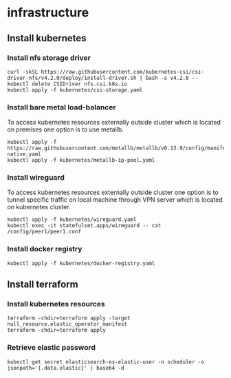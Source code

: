 # infrastructure

## Install kubernetes

### Install nfs storage driver
```
curl -skSL https://raw.githubusercontent.com/kubernetes-csi/csi-driver-nfs/v4.2.0/deploy/install-driver.sh | bash -s v4.2.0 --
kubectl delete CSIDriver nfs.csi.k8s.io
kubectl apply -f kubernetes/csi-storage.yaml
```

### Install bare metal load-balancer
To access kubernetes resources externally outside cluster which is located on premises one option is to use metallb.
```
kubectl apply -f https://raw.githubusercontent.com/metallb/metallb/v0.13.9/config/manifests/metallb-native.yaml
kubectl apply -f kubernetes/metallb-ip-pool.yaml
```

### Install wireguard
To access kubernetes resources externally outside cluster one option is to tunnel specific traffic on local machine through VPN server which is located on kubernetes cluster.
```
kubectl apply -f kubernetes/wireguard.yaml
kubectl exec -it statefulset.apps/wireguard -- cat /config/peer1/peer1.conf
```

### Install docker registry
```
kubectl apply -f kubernetes/docker-registry.yaml
```

## Install terraform

### Install kubernetes resources
```
terraform -chdir=terraform apply -target null_resource.elastic_operator_manifest
terraform -chdir=terraform apply
```

### Retrieve elastic password
```
kubectl get secret elasticsearch-es-elastic-user -n scheduler -o jsonpath='{.data.elastic}' | base64 -d
```
